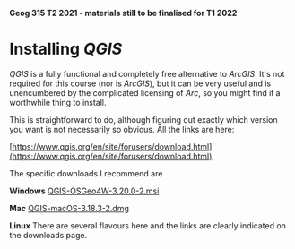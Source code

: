 **Geog 315 T2 2021 - materials still to be finalised for T1 2022**

# Installing _QGIS_
_QGIS_ is a fully functional and completely free alternative to _ArcGIS_. It's not required for this course (nor is _ArcGIS_), but it can be very useful and is unencumbered by the complicated licensing of _Arc_, so you might find it a worthwhile thing to install.

This is straightforward to do, although figuring out exactly which version you want is not necessarily so obvious. All the links are here:

[https://www.qgis.org/en/site/forusers/download.html](https://www.qgis.org/en/site/forusers/download.html)

The specific downloads I recommend are

**Windows** [QGIS-OSGeo4W-3.20.0-2.msi](https://qgis.org/downloads/QGIS-OSGeo4W-3.20.0-2.msi)

**Mac** [QGIS-macOS-3.18.3-2.dmg](https://www.kyngchaos.com/files/software/qgis/QGIS-macOS-3.18.3-2.dmg)

**Linux** There are several flavours here and the links are clearly indicated on the downloads page.
